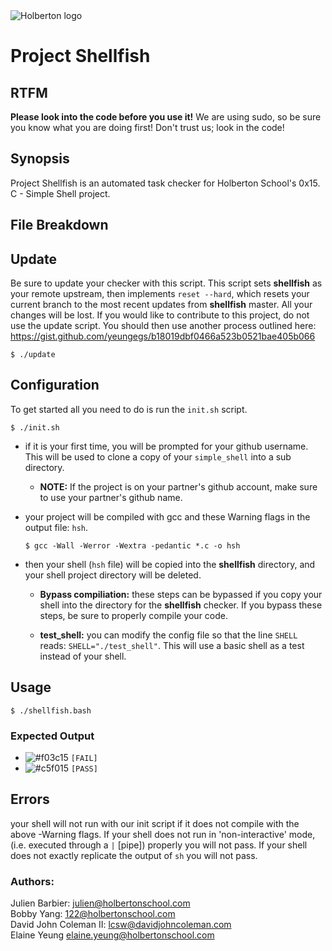 <img src="https://www.holbertonschool.com/assets/holberton-logo-1cc451260ca3cd297def53f2250a9794810667c7ca7b5fa5879a569a457bf16f.png" alt="Holberton logo">

# Project Shellfish

## RTFM
**Please look into the code before you use it!**  We are using sudo, so be sure
you know what you are doing first! Don't trust us; look in the code!

## Synopsis
Project Shellfish is an automated task checker for Holberton School's 0x15. C -
Simple Shell project.

## File Breakdown

## Update
Be sure to update your checker with this script.  This script sets **shellfish**
as your remote upstream, then implements `reset --hard`, which resets your
current branch to the most recent updates from **shellfish** master.  All your
changes will be lost.  If you would like to contribute to this project, do not
use the update script.  You should then use another process outlined here:
https://gist.github.com/yeungegs/b18019dbf0466a523b0521bae405b066

```
$ ./update
```

## Configuration

To get started all you need to do is run the `init.sh` script.

```
$ ./init.sh
```

* if it is your first time, you will be prompted for your github username. This
will be used to clone a copy of your `simple_shell` into a sub directory.

  * **NOTE:** If the project is on your partner's github account, make sure to
  use your partner's github name.

* your project will be compiled with gcc and these Warning flags in the output
file: ``hsh``.

  ```
  $ gcc -Wall -Werror -Wextra -pedantic *.c -o hsh
  ```

* then your shell (``hsh`` file) will be copied into the **shellfish**
directory, and your shell project directory will be deleted.

  * **Bypass compiliation:** these steps can be bypassed if you copy your shell
  into the directory for the **shellfish** checker.  If you bypass these steps,
  be sure to properly compile your code.

  * **test_shell:** you can modify the config file so that the line ``SHELL``
  reads: ``SHELL="./test_shell"``.  This will use a basic shell as a test
  instead of your shell.

## Usage

```
$ ./shellfish.bash
```

  ### Expected Output

  - ![#f03c15](https://placehold.it/15/f03c15/000000?text=+) `[FAIL]`
  - ![#c5f015](https://placehold.it/15/c5f015/000000?text=+) `[PASS]`

## Errors

your shell will not run with our init script if it does not compile with the
above -Warning flags.  If your shell does not run in 'non-interactive' mode,
(i.e. executed through a ``|`` [pipe]) properly you will not pass.  If your
shell does not exactly replicate the output of ``sh`` you will not pass.

### Authors:

Julien Barbier: julien@holbertonschool.com  
Bobby Yang: 122@holbertonschool.com  
David John Coleman II: lcsw@davidjohncoleman.com  
Elaine Yeung elaine.yeung@holbertonschool.com
